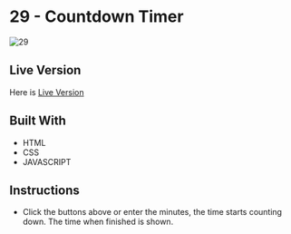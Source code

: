 # 29 - Countdown Timer
![29](https://user-images.githubusercontent.com/73752127/103712256-5dc34b00-4fca-11eb-8c61-2a338bf2add3.PNG)


## Live Version
Here is [Live Version](https://cerensolpan.github.io/JS30_C/29_Countdown%20Timer/)

## Built With
 - HTML 
 - CSS
 - JAVASCRIPT

## Instructions 
 - Click the buttons above or enter the minutes, the time starts counting down.  The time when finished is shown.
